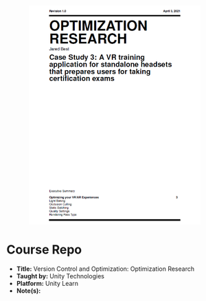 <div align="center">
  <img alt="Preview" src="./Images/hero.PNG" width="400">
</div>

# Course Repo

- **Title:** Version Control and Optimization: Optimization Research
- **Taught by:** Unity Technologies
- **Platform:** Unity Learn
- **Note(s):**
